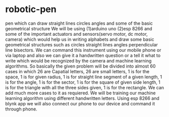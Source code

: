 # robotic-pen
pen which can draw straight lines circles angles and some of the basic geometrical structure 
We will be using (1)arduino uno (2)esp 8266 and some of the important actuators and sensors(servo motor, dc motor, camera) which would help us in writing alphabets and draw some basic geometrical structures such as circles straight lines angles perpendicular line bisectors. We can command this instrument using our mobile phone or via laptop and also we can give it a handwritten question or a tell it what to write which would be recognized by the camera and machine learning algorithms. So basically the given problem will be divided into almost 60 cases in which 26 are Capatial letters, 26 are small letters, 1 is for the space, 1 is for given radius, 1 is for straight line segment of a given length, 1 is for the angle, 1 is for the sector, 1 is for the square of given side length, 1 is for the triangle with all the three sides given, 1 is for the rectangle. We can add much more cases to it  as requiered. We will be training our machine learning algorithm using different handwritten letters. Using esp 8266 and blynk app we will also connect our phone to our device and command it through phone.

